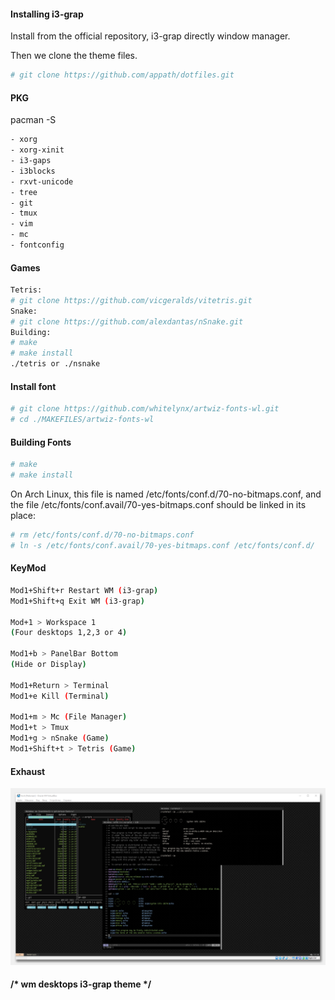 #### Installing i3-grap

Install from the official repository, i3-grap directly window manager.

Then we clone the theme files.
```bash
# git clone https://github.com/appath/dotfiles.git
```
#### PKG 
pacman -S
```bash
- xorg 
- xorg-xinit 
- i3-gaps 
- i3blocks 
- rxvt-unicode 
- tree 
- git 
- tmux 
- vim 
- mc 
- fontconfig
```
#### Games
```bash
Tetris:
# git clone https://github.com/vicgeralds/vitetris.git
Snake:
# git clone https://github.com/alexdantas/nSnake.git
Building:
# make
# make install
./tetris or ./nsnake
```

#### Install font
```bash
# git clone https://github.com/whitelynx/artwiz-fonts-wl.git
# cd ./MAKEFILES/artwiz-fonts-wl
```

#### Building Fonts
```bash
# make
# make install
```

On Arch Linux, this file is named /etc/fonts/conf.d/70-no-bitmaps.conf, and the file /etc/fonts/conf.avail/70-yes-bitmaps.conf should be linked in its place:
```bash
# rm /etc/fonts/conf.d/70-no-bitmaps.conf
# ln -s /etc/fonts/conf.avail/70-yes-bitmaps.conf /etc/fonts/conf.d/
```

#### KeyMod
```bash
Mod1+Shift+r Restart WM (i3-grap)
Mod1+Shift+q Exit WM (i3-grap)

Mod+1 > Workspace 1
(Four desktops 1,2,3 or 4)

Mod1+b > PanelBar Bottom
(Hide or Display)

Mod1+Return > Terminal
Mod1+e Kill (Terminal)

Mod1+m > Mc (File Manager)
Mod1+t > Tmux
Mod1+g > nSnake (Game)
Mod1+Shift+t > Tetris (Game)
```
#### Exhaust
![i3](VirtualBox_i3-graps.jpg)
#### /* wm desktops i3-grap theme */

